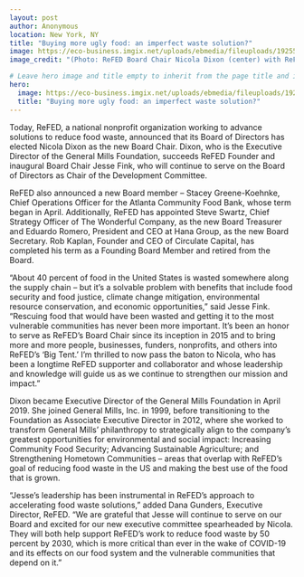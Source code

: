 ```yaml
---
layout: post
author: Anonymous
location: New York, NY
title: "Buying more ugly food: an imperfect waste solution?"
image: https://eco-business.imgix.net/uploads/ebmedia/fileuploads/1925576982_a1dc4338e9_z.jpg
image_credit: "(Photo: ReFED Board Chair Nicola Dixon (center) with ReFED’s Lily Herd and ReFED Board Member Yalmaz Siddiqui)"

# Leave hero image and title empty to inherit from the page title and image
hero:
  image: https://eco-business.imgix.net/uploads/ebmedia/fileuploads/1925576982_a1dc4338e9_z.jpg
  title: "Buying more ugly food: an imperfect waste solution?"
---
```

Today, ReFED, a national nonprofit organization working to advance solutions to reduce food waste, announced that its Board of Directors has elected Nicola Dixon as the new Board Chair. Dixon, who is the Executive Director of the General Mills Foundation, succeeds ReFED Founder and inaugural Board Chair Jesse Fink, who will continue to serve on the Board of Directors as Chair of the Development Committee. 

ReFED also announced a new Board member – Stacey Greene-Koehnke, Chief Operations Officer for the Atlanta Community Food Bank, whose term began in April. Additionally, ReFED has appointed Steve Swartz, Chief Strategy Officer of The Wonderful Company, as the new Board Treasurer and Eduardo Romero, President and CEO at Hana Group, as the new Board Secretary. Rob Kaplan, Founder and CEO of Circulate Capital, has completed his term as a Founding Board Member and retired from the Board.

“About 40 percent of food in the United States is wasted somewhere along the supply chain – but it’s a solvable problem with benefits that include food security and food justice, climate change mitigation, environmental resource conservation, and economic opportunities,” said Jesse Fink. “Rescuing food that would have been wasted and getting it to the most vulnerable communities has never been more important. It’s been an honor to serve as ReFED’s Board Chair since its inception in 2015 and to bring more and more people, businesses, funders, nonprofits, and others into ReFED’s ‘Big Tent.’ I’m thrilled to now pass the baton to Nicola, who has been a longtime ReFED supporter and collaborator and whose leadership and knowledge will guide us as we continue to strengthen our mission and impact.” 

Dixon became Executive Director of the General Mills Foundation in April 2019. She joined General Mills, Inc. in 1999, before transitioning to the Foundation as Associate Executive Director in 2012, where she worked to transform General Mills’ philanthropy to strategically align to the company’s greatest opportunities for environmental and social impact: Increasing Community Food Security; Advancing Sustainable Agriculture; and Strengthening Hometown Communities – areas that overlap with ReFED’s goal of reducing food waste in the US and making the best use of the food that is grown. 

“Jesse’s leadership has been instrumental in ReFED’s approach to accelerating food waste solutions,” added Dana Gunders, Executive Director, ReFED. “We are grateful that Jesse will continue to serve on our Board and excited for our new executive committee spearheaded by Nicola. They will both help support ReFED’s work to reduce food waste by 50 percent by 2030, which is more critical than ever in the wake of COVID-19 and its effects on our food system and the vulnerable communities that depend on it.”
